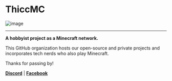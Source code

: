 # ThiccMC
![image](https://github.com/ThiccMC/.github/assets/73286927/7040a1b4-82bb-461c-b4a9-c4df235adba2)
***
**A hobbyist project as a Minecraft network.**

This GitHub organization hosts our open-source and private projects and incorporates tech nerds who also play Minecraft.

Thanks for passing by!

[**Discord**](https://thiccmc.com/discord) | [**Facebook**](https://facebook.com/thiccmc)
